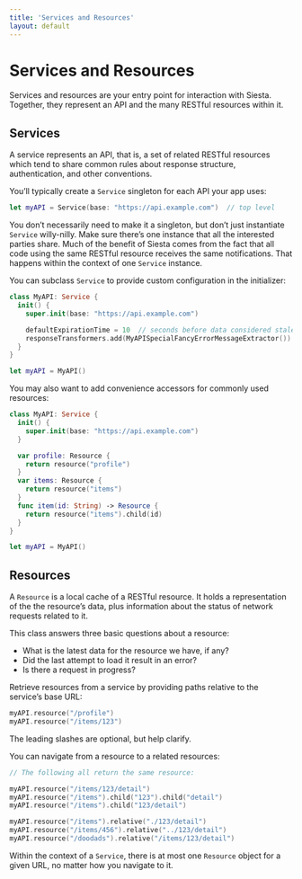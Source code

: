 ```yaml
---
title: 'Services and Resources'
layout: default
---
```


# Services and Resources

Services and resources are your entry point for interaction with Siesta. Together, they represent an API and the many RESTful resources within it.

## Services

A service represents an API, that is, a set of related RESTful resources which tend to share common rules about response structure, authentication, and other conventions.

You’ll typically create a `Service` singleton for each API your app uses:

```swift
let myAPI = Service(base: "https://api.example.com")  // top level
```

You don’t necessarily need to make it a singleton, but don’t just instantiate `Service` willy-nilly. Make sure there’s one instance that all the interested parties share. Much of the benefit of Siesta comes from the fact that all code using the same RESTful resource receives the same notifications. That happens within the context of one `Service` instance.

You can subclass `Service` to provide custom configuration in the initializer:

```swift
class MyAPI: Service {
  init() {
    super.init(base: "https://api.example.com")

    defaultExpirationTime = 10  // seconds before data considered stale
    responseTransformers.add(MyAPISpecialFancyErrorMessageExtractor())
  }
}

let myAPI = MyAPI()
```

You may also want to add convenience accessors for commonly used resources:

```swift
class MyAPI: Service {
  init() {
    super.init(base: "https://api.example.com")
  }

  var profile: Resource {
    return resource("profile")
  }
  var items: Resource {
    return resource("items")
  }
  func item(id: String) -> Resource {
    return resource("items").child(id)
  }
}

let myAPI = MyAPI()
```

## Resources

A `Resource` is a local cache of a RESTful resource. It holds a representation of the the resource’s data, plus information about the status of network requests related to it.

This class answers three basic questions about a resource:

* What is the latest data for the resource we have, if any?
* Did the last attempt to load it result in an error?
* Is there a request in progress?

Retrieve resources from a service by providing paths relative to the service’s base URL:

```swift
myAPI.resource("/profile")
myAPI.resource("/items/123")
```

The leading slashes are optional, but help clarify.

You can navigate from a resource to a related resources:

```swift
// The following all return the same resource:

myAPI.resource("/items/123/detail")
myAPI.resource("/items").child("123").child("detail")
myAPI.resource("/items").child("123/detail")

myAPI.resource("/items").relative("./123/detail")
myAPI.resource("/items/456").relative("../123/detail")
myAPI.resource("/doodads").relative("/items/123/detail")
```

Within the context of a `Service`, there is at most one `Resource` object for a given URL, no matter how you navigate to it.
